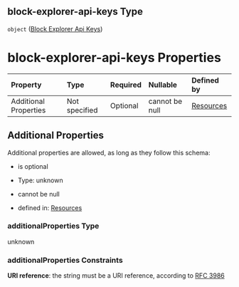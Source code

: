 ## block-explorer-api-keys Type

`object` ([Block Explorer Api Keys](resources-resources-properties-resources-properties-block-explorer-api-keys.md))

# block-explorer-api-keys Properties

| Property              | Type          | Required | Nullable       | Defined by                                                                                                                                                                                                           |
| :-------------------- | :------------ | :------- | :------------- | :------------------------------------------------------------------------------------------------------------------------------------------------------------------------------------------------------------------- |
| Additional Properties | Not specified | Optional | cannot be null | [Resources](resources-resources-properties-resources-properties-block-explorer-api-keys-additionalproperties.md "#/resources/properties/Resources/properties/block-explorer-api-keys/additionalProperties") |

## Additional Properties

Additional properties are allowed, as long as they follow this schema:



*   is optional

*   Type: unknown

*   cannot be null

*   defined in: [Resources](resources-resources-properties-resources-properties-block-explorer-api-keys-additionalproperties.md "#/resources/properties/Resources/properties/block-explorer-api-keys/additionalProperties")

### additionalProperties Type

unknown

### additionalProperties Constraints

**URI reference**: the string must be a URI reference, according to [RFC 3986](https://tools.ietf.org/html/rfc3986 "check the specification")
